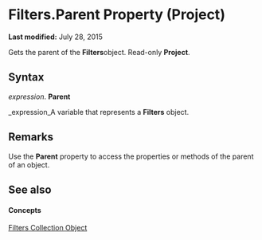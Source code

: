 
# Filters.Parent Property (Project)

 **Last modified:** July 28, 2015

Gets the parent of the  **Filters**object. Read-only  **Project**.

## Syntax

 _expression_. **Parent**

 _expression_A variable that represents a  **Filters** object.


## Remarks

Use the  **Parent** property to access the properties or methods of the parent of an object.


## See also


#### Concepts


 [Filters Collection Object](13b58540-decc-17c5-6de6-bbb8e05eb6d2.md)
